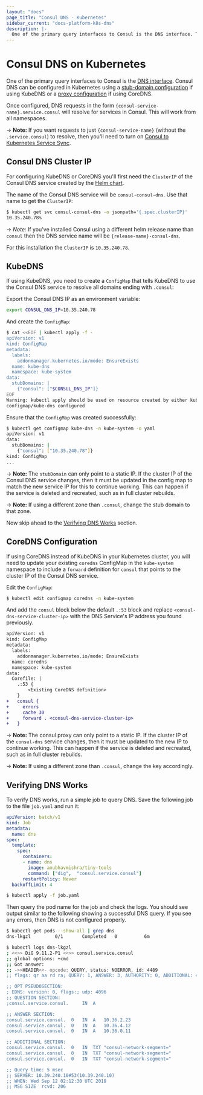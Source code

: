 ```yaml
---
layout: "docs"
page_title: "Consul DNS - Kubernetes"
sidebar_current: "docs-platform-k8s-dns"
description: |-
  One of the primary query interfaces to Consul is the DNS interface. The Consul DNS interface can be exposed for all pods in Kubernetes using a stub-domain configuration.
---
```


# Consul DNS on Kubernetes

One of the primary query interfaces to Consul is the
[DNS interface](/docs/agent/dns.html). Consul DNS can be configured in
Kubernetes using a
[stub-domain configuration](https://kubernetes.io/docs/tasks/administer-cluster/dns-custom-nameservers/#configure-stub-domain-and-upstream-dns-servers)
if using KubeDNS or a [proxy configuration](https://coredns.io/plugins/proxy/) if using CoreDNS.

Once configured, DNS requests in the form `{consul-service-name}.service.consul` will
resolve for services in Consul. This will work from all namespaces.

-> **Note:** If you want requests to just `{consul-service-name}` (without the `.service.consul`) to resolve, then you'll need
to turn on [Consul to Kubernetes Service Sync](/docs/platform/k8s/service-sync.html#consul-to-kubernetes).

## Consul DNS Cluster IP
For configuring KubeDNS or CoreDNS you'll first need the `ClusterIP` of the Consul
DNS service created by the [Helm chart](/docs/platform/k8s/helm.html).

The name of the Consul DNS service will be `consul-consul-dns`. Use
that name to get the `ClusterIP`:

```bash
$ kubectl get svc consul-consul-dns -o jsonpath='{.spec.clusterIP}'
10.35.240.78%
```

-> *Note:* If you've installed Consul using a different helm release name than `consul`
then the DNS service name will be `{release-name}-consul-dns`.

For this installation the `ClusterIP` is `10.35.240.78`. 

## KubeDNS
If using KubeDNS, you need to create a `ConfigMap` that tells KubeDNS
to use the Consul DNS service to resolve all domains ending with `.consul`:

Export the Consul DNS IP as an environment variable:

```bash
export CONSUL_DNS_IP=10.35.240.78
```

And create the `ConfigMap`:

```bash
$ cat <<EOF | kubectl apply -f -
apiVersion: v1
kind: ConfigMap
metadata:
  labels:
    addonmanager.kubernetes.io/mode: EnsureExists
  name: kube-dns
  namespace: kube-system
data:
  stubDomains: |
    {"consul": ["$CONSUL_DNS_IP"]}
EOF
Warning: kubectl apply should be used on resource created by either kubectl create --save-config or kubectl apply
configmap/kube-dns configured
```

Ensure that the `ConfigMap` was created successfully:

```bash
$ kubectl get configmap kube-dns -n kube-system -o yaml
apiVersion: v1
data:
  stubDomains: |
    {"consul": ["10.35.240.78"]}
kind: ConfigMap
...
```

-> **Note:** The `stubDomain` can only point to a static IP. If the cluster IP
of the Consul DNS service changes, then it must be updated in the config map to 
match the new service IP for this to continue
working. This can happen if the service is deleted and recreated, such as
in full cluster rebuilds.

-> **Note:** If using a different zone than `.consul`, change the stub domain to
that zone.

Now skip ahead to the [Verifying DNS Works](#verifying-dns-works) section.

## CoreDNS Configuration

If using CoreDNS instead of KubeDNS in your Kubernetes cluster, you will
need to update your existing `coredns` ConfigMap in the `kube-system` namespace to
include a `forward` definition for `consul` that points to the cluster IP of the
Consul DNS service.

Edit the `ConfigMap`:

```bash
$ kubectl edit configmap coredns -n kube-system
```

And add the `consul` block below the default `.:53` block and replace
`<consul-dns-service-cluster-ip>` with the DNS Service's IP address you
found previously.

```diff
apiVersion: v1
kind: ConfigMap
metadata:
  labels:
    addonmanager.kubernetes.io/mode: EnsureExists
  name: coredns
  namespace: kube-system
data:
  Corefile: |
    .:53 {
        <Existing CoreDNS definition>
    }
+   consul {
+     errors
+     cache 30
+     forward . <consul-dns-service-cluster-ip>
+   }
```

-> **Note:** The consul proxy can only point to a static IP. If the cluster IP
of the `consul-dns` service changes, then it must be updated to the new IP to continue
working. This can happen if the service is deleted and recreated, such as
in full cluster rebuilds.

-> **Note:** If using a different zone than `.consul`, change the key accordingly.

## Verifying DNS Works

To verify DNS works, run a simple job to query DNS. Save the following
job to the file `job.yaml` and run it:

```yaml
apiVersion: batch/v1
kind: Job
metadata:
  name: dns
spec:
  template:
    spec:
      containers:
      - name: dns
        image: anubhavmishra/tiny-tools
        command: ["dig",  "consul.service.consul"]
      restartPolicy: Never
  backoffLimit: 4
```

```sh
$ kubectl apply -f job.yaml
```

Then query the pod name for the job and check the logs. You should see
output similar to the following showing a successful DNS query. If you see
any errors, then DNS is not configured properly.

```sh
$ kubectl get pods --show-all | grep dns
dns-lkgzl         0/1       Completed   0          6m

$ kubectl logs dns-lkgzl
; <<>> DiG 9.11.2-P1 <<>> consul.service.consul
;; global options: +cmd
;; Got answer:
;; ->>HEADER<<- opcode: QUERY, status: NOERROR, id: 4489
;; flags: qr aa rd ra; QUERY: 1, ANSWER: 3, AUTHORITY: 0, ADDITIONAL: 4

;; OPT PSEUDOSECTION:
; EDNS: version: 0, flags:; udp: 4096
;; QUESTION SECTION:
;consul.service.consul.		IN	A

;; ANSWER SECTION:
consul.service.consul.	0	IN	A	10.36.2.23
consul.service.consul.	0	IN	A	10.36.4.12
consul.service.consul.	0	IN	A	10.36.0.11

;; ADDITIONAL SECTION:
consul.service.consul.	0	IN	TXT	"consul-network-segment="
consul.service.consul.	0	IN	TXT	"consul-network-segment="
consul.service.consul.	0	IN	TXT	"consul-network-segment="

;; Query time: 5 msec
;; SERVER: 10.39.240.10#53(10.39.240.10)
;; WHEN: Wed Sep 12 02:12:30 UTC 2018
;; MSG SIZE  rcvd: 206
```
